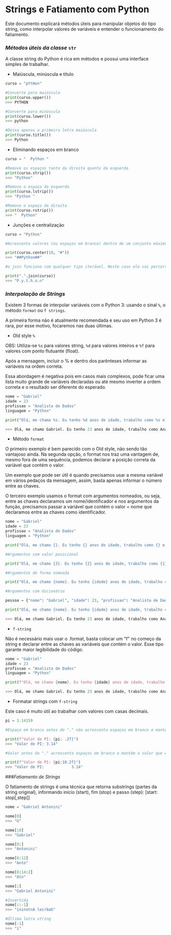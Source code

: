 
# Strings e Fatiamento com Python

Este documento explicará métodos úteis para manipular objetos do tipo string, como interpolar valores de variáveis e entender o funcionamento do fatiamento. 

### _Métodos úteis da classe_ `str`

A classe string do Python é rica em métodos e possui uma interface simples de trabalhar. 

- Maiúscula, minúscula e título

~~~python
curso = "pYtHon"

#Converte para maiúscula
print(curso.upper())
>>> PYTHON

#Converte para minúscula
print(curso.lower())
>>> python

#Deixa apenas a primeira letra maiúscula
print(curso.title())
>>> Python
~~~

- Eliminando espaços em branco

~~~python
curso = "  Python "

#Remove os espaços tanto da direita quanto da esquerda
print(curso.strip())
>>> "Python"

#Remove o espaço da esquerda
print(curso.lstrip())
>>> "Python "

#Remove o espaço da direita
print(curso.rstrip())
>>> "  Python"
~~~

- Junções e centralização

~~~python
curso = "Python"

#Acrescenta valores (ou espaços em branco) dentro de um conjunto máximo de caracteres definidos na função e centraliza a palavra no centro.

print(curso.center(10, "#"))
>>> "##Python##"

#o join funciona com qualquer tipo iterável. Neste caso ele vai percorrer cada letra da palavra e incluir um ponto depois da letra.

print(".".join(curso))
>>> "P.y.t.h.o.n"
~~~

### _Interpolação de Strings_

Existem 3 formas de interpolar variáveis com o Python 3: usando o sinal `%`, o método `format` ou `f strings`.

A primeira forma não é atualmente recomendada e seu uso em Python 3 é rara, por esse motivo, focaremos nas duas últimas. 

- Old style `%`

OBS: Utiliza-se `%s` para valores string, `%d` para valores inteiros e `%f` para valores com ponto flutuante (float).

Após a mensagem, incluir o % e dentro dos parênteses informar as variáveis na ordem correta.

Essa abordagem é negativa pois em casos mais complexos, pode ficar uma lista muito grande de variáveis declaradas ou até mesmo inverter a ordem correta e o resultado ser diferente do esperado.

~~~python
nome = "Gabriel"
idade = 23
profissao = "Analista de Dados"
linguagem = "Python"

print("Olá, me chamo %s. Eu tenho %d anos de idade, trabalho como %s e estou matriculado no curso de %s." % (nome, idade, profissao, linguagem))

>>> Olá, me chamo Gabriel. Eu tenho 23 anos de idade, trabalho como Analista de Dados e estou matriculado no curso de Python.
~~~

- Método `format`

O primeiro exemplo é bem parecido com o Old style, não sendo tão vantajoso ainda. Na segunda opção, o format nos traz uma vantagem de, mesmo fora de uma sequência, podemos declarar a posição correta da variável que contém o valor. 

Um exemplo que pode ser útil é quando precisamos usar a mesma variável em vários pedaços da mensagem, assim, basta apenas informar o número entre as chaves.

O terceiro exemplo usamos o format com argumentos nomeados, ou seja, entre as chaves declaramos um nome/identificador e nos argumentos da função, precisamos passar a variável que contém o valor = nome que declaramos entre as chaves como identificador.

~~~python
nome = "Gabriel"
idade = 23
profissao = "Analista de Dados"
linguagem = "Python"

print("Olá, me chamo {}. Eu tenho {} anos de idade, trabalho como {} e estou matriculado no curso de {}." .format(nome, idade, profissao, linguagem))

#Argumentos com valor posicional

print("Olá, me chamo {3}. Eu tenho {2} anos de idade, trabalho como {1} e estou matriculado no curso de {0}." .format(linguagem, profissao, idade, nome))

#Argumentos de forma nomeada

print("Olá, me chamo {nome}. Eu tenho {idade} anos de idade, trabalho como {profissao} e estou matriculado no curso de {linguagem}." .format(nome=nome, idade=idade, profissao=profissao, linguagem=linguagem))

#Argumentos com dicionário 

pessoa = {"nome": "Gabriel", "idade": 23, "profissao": "Analista de Dados", "linguagem": "Python"}

print("Olá, me chamo {nome}. Eu tenho {idade} anos de idade, trabalho como {profissao} e estou matriculado no curso de {linguagem}." .format(**pessoa))

>>> Olá, me chamo Gabriel. Eu tenho 23 anos de idade, trabalho como Analista de Dados e estou matriculado no curso de Python.
~~~

- `f-string`

Não é necessário mais usar o .format, basta colocar um "f" no começo da string e declarar entre as chaves as variáveis que contém o valor. Esse tipo garante maior legibilidade do código.

~~~python
nome = "Gabriel"
idade = 23
profissao = "Analista de Dados"
linguagem = "Python"

print(f"Olá, me chamo {nome}. Eu tenho {idade} anos de idade, trabalho como {profissao} e estou matriculado no curso de {linguagem}.")

>>> Olá, me chamo Gabriel. Eu tenho 23 anos de idade, trabalho como Analista de Dados e estou matriculado no curso de Python.
~~~

- Formatar strings com `f-string`

Este caso é muito útil ao trabalhar com valores com casas decimais.

~~~python
pi = 3.14159

#Espaço em branco antes do "." não acrescenta espaços em branco e mantém o valor que estiver.

print(f"Valor de PI: {pi: .2f}")
>>> "Valor de PI: 3.14"

#Valor antes do "." acrescenta espaços em branco e mantém o valor que estiver.

print(f"Valor de PI: {pi:10.2f}")
>>> "Valor de PI:            3.14"
~~~

###_Fatiamento de Strings_

O fatiamento de strings é uma técnica que retorna substrings (partes da string original), informando início (start), fim (stop) e passo (step): [start: stop[,step]]

~~~python
nome = "Gabriel Antonini"

nome[0]
>>> "G"

nome[:8]
>>> "Gabriel"

nome[8:]
>>> "Antonini"

nome[8:12]
>>> "Anto"

nome[8:14:2]
>>> "Atn"

nome[:]
>>> "Gabriel Antonini"

#Invertida
nome[::-1]
>>> "ininotnA leirbaG"

#Última letra string
nome[-1]
>>> "i"
~~~